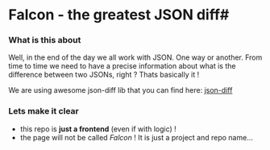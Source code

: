 # Falcon - the greatest JSON diff#

### What is this about ###

Well, in the end of the day we all work with JSON. One way or another. From time to time we need to have a precise information about what is the difference between two JSONs, right ? Thats basically it ! 

We are using awesome json-diff lib that you can find here:
[json-diff](https://github.com/pkafel/json-diff)

### Lets make it clear ###
* this repo is **just a frontend** (even if with logic) !
* the page will not be called *Falcon* ! It is just a project and repo name...